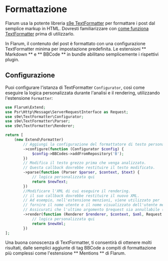 <template>
  <outdated-it class="blue"></outdated-it>
</template>

# Formattazione

Flarum usa la potente libreria [s9e TextFormatter](https://github.com/s9e/TextFormatter) per formattare i post dal semplice markup in HTML. Dovresti familiarizzare con [come funziona TextFormatter](https://s9etextformatter.readthedocs.io/Getting_started/How_it_works/) prima di utilizzarlo.

In Flarum, il contenuto del post è formattato con una configurazione TextFormatter minima per impostazione predefinita. Le estensioni ** Markdown ** e ** BBCode ** in bundle abilitano semplicemente i rispettivi plugin.

## Configurazione

Puoi configurare l'istanza di TextFormatter `Configurator`, così come eseguire la logica personalizzata durante l'analisi e il rendering, utilizzando l'estensione `Formatter`:

```php
use Flarum\Extend;
use Psr\Http\Message\ServerRequestInterface as Request;
use s9e\TextFormatter\Configurator;
use s9e\TextFormatter\Parser;
use s9e\TextFormatter\Renderer;

return [
    (new Extend\Formatter)
        // Aggiungi la configurazione del formattatore di testo personalizzato
        ->configure(function (Configurator $config) {
            $config->BBCodes->addFromRepository('B');
        })
        // Modifica il testo grezzo prima che venga analizzato.
        // Questa callback dovrebbe restituire il testo modificato.
        ->parse(function (Parser $parser, $context, $text) {
            // logica personalizzata qui
            return $newText;
        })
        //Modificare l'XML di cui eseguire il rendering.
        // il suo callback dovrebbe restituire il nuovo XML.
        // Ad esempio, nell'estensione menzioni, viene utilizzato per
        // fornire il nome utente e il nome visualizzato dell'utente menzionato.
        // Assicurati che l'ultimo argomento $request sia annullabile (o omesso completamente).
        ->render(function (Renderer $renderer, $context, $xml, Request $request = null) {
            // logica personalizzata qui
            return $newXml;
        })
];
```

Una buona conoscenza di TextFormatter, ti consentirà di ottenere molti risultati, dalle semplici aggiunte di tag BBCode a compiti di formattazione più complessi come l'estensione ** Mentions ** di Flarum.
